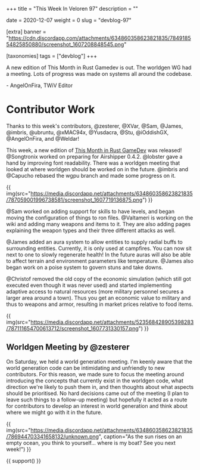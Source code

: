 +++
title = "This Week In Veloren 97"
description = ""

date = 2020-12-07
weight = 0
slug = "devblog-97"

[extra]
banner = "https://cdn.discordapp.com/attachments/634860358623821835/784918554825850880/screenshot_1607208848545.png"

[taxonomies]
tags = ["devblog"]
+++

A new edition of This Month in Rust Gamedev is out. The worldgen WG had a
meeting. Lots of progress was made on systems all around the codebase.

\- AngelOnFira, TWiV Editor

# Contributor Work

Thanks to this week's contributors, @zesterer, @XVar, @Sam, @James, @imbris,
@ubruntu, @xMAC94x, @Yusdacra, @Stu, @iOddishGX, @AngelOnFira, and @Weldar!

This week, a new edition of [This Month in Rust
GameDev](https://rust-gamedev.github.io/posts/newsletter-016/) was released!
@Songtronix worked on preparing for Airshipper 0.4.2. @lobster gave a hand by
improving font readability. There was a worldgen meeting that looked at where
worldgen should be worked on in the future. @imbris and @Capucho rebased the
wgpu branch and made some progress on it.

{{
    img(src="https://media.discordapp.net/attachments/634860358623821835/787059001996738581/screenshot_1607719136875.png")
}}

@Sam worked on adding support for skills to have levels, and began moving the
configuration of things to ron files. @Valtameri is working on the wiki and
adding many weapons and items to it. They are also adding pages explaining the
weapon types and their three different attacks as well.

@James added an aura system to allow entities to supply radial buffs to
surrounding entities. Currently, it is only used at campfires. You can now sit
next to one to slowly regenerate health! In the future auras will also be able
to affect terrain and environment parameters like temperature. @James also began
work on a poise system to govern stuns and take downs.

@Christof removed the old copy of the economic simulation (which still got
executed even though it was never used) and started implementing adaptive access
to natural resources (more military personnel secures a larger area around a
town). Thus you get an economic value to military and thus to weapons and armor,
resulting in market prices relative to food items.

{{
    img(src="https://media.discordapp.net/attachments/523568428905398283/787111654700613712/screenshot_1607731330157.png")
}}

## Worldgen Meeting by @zesterer

On Saturday, we held a world generation meeting. I'm keenly aware that the world
generation code can be intimidating and unfriendly to new contributors. For this
reason, we made sure to focus the meeting around introducing the concepts that
currently exist in the worldgen code, what direction we're likely to push them
in, and then thoughts about what aspects should be prioritised. No hard
decisions came out of the meeting (I plan to leave such things to a follow-up
meeting) but hopefully it acted as a route for contributors to develop an
interest in world generation and think about where we might go with it in the
future.

{{
    img(src="https://media.discordapp.net/attachments/634860358623821835/786944703341658132/unknown.png",
    caption="As the sun rises on an empty ocean, you think to yourself... where is my boat? See you next week!")
}}

{{ support() }}
